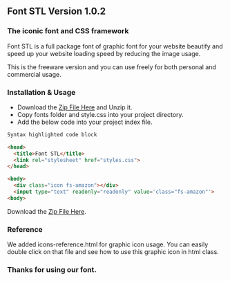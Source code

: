 ## Font STL Version 1.0.2

### The iconic font and CSS framework

Font STL is a full package font of graphic font for your website beautify and speed up your website loading speed by reducing the image usage.

This is the freeware version and you can use freely for both personal and commercial usage.

### Installation & Usage

- Download the [Zip File Here](https://github.com/stonelanditdev/fontstl/raw/master/font-stl.zip) and Unzip it.
- Copy fonts folder and style.css into your project directory.
- Add the below code into your project index file.

```markdown
Syntax highlighted code block

<head>
  <title>Font STL</title>
  <link rel="stylesheet" href="styles.css">
</head>

<body>
  <div class="icon fs-amazon"></div>
  <input type="text" readonly="readonly" value='class="fs-amazon"'>
<body>

```

Download the [Zip File Here](https://github.com/stonelanditdev/fontstl/raw/master/font-stl.zip).

### Reference

We added icons-reference.html for graphic icon usage. You can easily double click on that file and see how to use this graphic icon in html class.

### Thanks for using our font.
